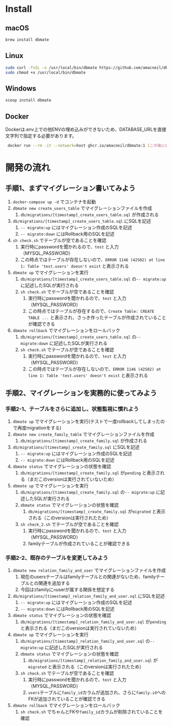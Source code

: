 # Install

## macOS

```sh
brew install dbmate
```

## Linux

```sh
sudo curl -fsSL -o /usr/local/bin/dbmate https://github.com/amacneil/dbmate/releases/latest/download/dbmate-linux-amd64
sudo chmod +x /usr/local/bin/dbmate
```

## Windows

```sh
scoop install dbmate
```

## Docker

Dockerは.env上での他ENVの埋め込みができないため、DATABASE_URLを直接文字列で指定する必要があります。

```sh
 docker run --rm -it --network=host ghcr.io/amacneil/dbmate:1 [この後にdbmateのサブコマンドでそのまま実行できます]
```

# 開発の流れ

## 手順1、まずマイグレーション書いてみよう

1. `docker-compose up -d` でコンテナを起動
2. `dbmate new create_users_table` でマイグレーションファイルを作成
   1. `db/migrations/[timestamp]_create_users_table.sql` が作成される
3. `db/migrations/[timestamp]_create_users_table.sql` にSQLを記述
   1. `-- migrate:up` にはマイグレーション作成のSQLを記述
   2. `-- migrate:down` にはRollback用のSQLを記述
4. `sh check.sh` でテーブルが空であることを確認
   1. 実行時にpasswordを聞かれるので、`test` と入力（MYSQL_PASSWORD）
   2. この時点ではテーブルが存在しないので、`ERROR 1146 (42S02) at line 1: Table 'test.users' doesn't exist` と表示される
5. `dbmate up` でマイグレーションを実行
   1. `db/migrations/[timestamp]_create_users_table.sql` の`-- migrate:up` に記述したSQLが実行される
   2. `sh check.sh` でテーブルが空であることを確認
      1. 実行時にpasswordを聞かれるので、`test` と入力（MYSQL_PASSWORD）
      2. この時点ではテーブルが存在するので、`Create Table: CREATE TABLE ...` と表示され、さっき作ったテーブルが作成されていることが確認できる
6. `dbmate rollback` でマイグレーションをロールバック
   1. `db/migrations/[timestamp]_create_users_table.sql` の`-- migrate:down` に記述したSQLが実行される
   2. `sh check.sh` でテーブルが空であることを確認
      1. 実行時にpasswordを聞かれるので、`test` と入力（MYSQL_PASSWORD）
      2. この時点ではテーブルが存在しないので、`ERROR 1146 (42S02) at line 1: Table 'test.users' doesn't exist` と表示される

## 手順2、マイグレーションを実務的に使ってみよう

### 手順2-1、テーブルをさらに追加し、状態監視に慣れよう

1. `dbmate up` でマイグレーションを実行(テストで一度rollbackしてしまったので再度migrationをする)
2. `dbmate new create_family_table` でマイグレーションファイルを作成
   1. `db/migrations/[timestamp]_create_family.sql` が作成される
3. `db/migrations/[timestamp]_create_family.sql` にSQLを記述
   1. `-- migrate:up` にはマイグレーション作成のSQLを記述
   2. `-- migrate:down` にはRollback用のSQLを記述
4. `dbmate status` でマイグレーションの状態を確認
   1. `db/migrations/[timestamp]_create_family.sql` が`pending` と表示される（まだこのversionは実行されていないため）
5. `dbmate up` でマイグレーションを実行
   1. `db/migrations/[timestamp]_create_family.sql` の`-- migrate:up` に記述したSQLが実行される
   2. `dbmate status` でマイグレーションの状態を確認
      1. `db/migrations/[timestamp]_create_family.sql` が`migrated` と表示される（このversionは実行されたため）
   3. `sh check_2.sh` でテーブルが空であることを確認
      1. 実行時にpasswordを聞かれるので、`test` と入力（MYSQL_PASSWORD）
      2. familyテーブルが作成されていることが確認できる

### 手順2-2、既存のテーブルを変更してみよう

1. `dbmate new relation_family_and_user` でマイグレーションファイルを作成
   1. 現在のusersテーブルはfamilyテーブルとの関連がないため、familyテーブルとの関連を追加する
   2. 今回は`1`familyに`n`userが属する関係を想定する
2. `db/migrations/[timestamp]_relation_family_and_user.sql` にSQLを記述
   1. `-- migrate:up` にはマイグレーション作成のSQLを記述
   2. `-- migrate:down` にはRollback用のSQLを記述
3. `dbmate status` でマイグレーションの状態を確認
   1. `db/migrations/[timestamp]_relation_family_and_user.sql` が`pending` と表示される（まだこのversionは実行されていないため）
4. `dbmate up` でマイグレーションを実行
   1. `db/migrations/[timestamp]_relation_family_and_user.sql` の`-- migrate:up` に記述したSQLが実行される
   2. `dbmate status` でマイグレーションの状態を確認
      1. `db/migrations/[timestamp]_relation_family_and_user.sql` が`migrated` と表示される（このversionは実行されたため）
   3. `sh check.sh` でテーブルが空であることを確認
      1. 実行時にpasswordを聞かれるので、`test` と入力（MYSQL_PASSWORD）
      2. `users`テーブルに`family_id`カラムが追加され、さらに`family.id`へのFKが追加されていることが確認できる
5. `dbmate rollback` でマイグレーションをロールバック
   1. `sh check.sh` でちゃんとFKや`family_id`カラムが削除されていることを確認
